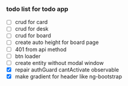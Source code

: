 ### todo list for todo app

- [ ] crud for card
- [ ] crud for desk
- [ ] crud for board
- [ ] create auto height for board page
- [ ] 401 from api method 
- [ ] btn loader
- [ ] create entity without modal window
- [x] repair authGuard cantActivate observable
- [x] make gradient for header like ng-bootstrap